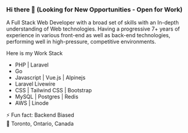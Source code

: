 ### Hi there 👋 (Looking for New Opportunities - Open for Work)

A Full Stack Web Developer with a broad set of skills with an In-depth understanding of Web technologies. Having a progressive 7+ years of experience in various front-end as well as back-end technologies, performing well in high-pressure, competitive environments.

Here is my Work Stack
- PHP | Laravel
- Go
- Javascript | Vue.js | Alpinejs
- Laravel Livewire
- CSS | Tailwind CSS | Bootstrap
- MySQL | Postgres | Redis
- AWS | Linode

⚡ Fun fact: Backend Biased  
📍 Toronto, Ontario, Canada

